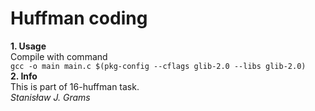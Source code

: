 # Huffman coding
**1. Usage**  
  Compile with command  
  `gcc -o main main.c $(pkg-config --cflags glib-2.0 --libs glib-2.0)`  
**2. Info**  
  This is part of 16-huffman task.  
  *Stanisław J. Grams*  